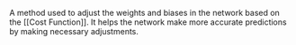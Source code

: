A method used to adjust the weights and biases in the network based on the [[Cost Function]]. It helps the network make more accurate predictions by making necessary adjustments.